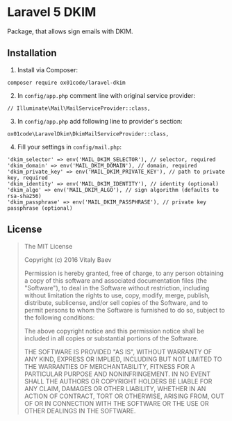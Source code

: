 # Laravel 5 DKIM
Package, that allows sign emails with DKIM.

## Installation
1. Install via Composer:
```
composer require ox01code/laravel-dkim
```

2. In `config/app.php` comment line with original service provider:
```
// Illuminate\Mail\MailServiceProvider::class,
```

3. In `config/app.php` add following line to provider's section:
```
ox01code\LaravelDkim\DkimMailServiceProvider::class,
```

4. Fill your settings in `config/mail.php`:
```
'dkim_selector' => env('MAIL_DKIM_SELECTOR'), // selector, required
'dkim_domain' => env('MAIL_DKIM_DOMAIN'), // domain, required
'dkim_private_key' => env('MAIL_DKIM_PRIVATE_KEY'), // path to private key, required
'dkim_identity' => env('MAIL_DKIM_IDENTITY'), // identity (optional)
'dkim_algo' => env('MAIL_DKIM_ALGO'), // sign algorithm (defaults to rsa-sha256)
'dkim_passphrase' => env('MAIL_DKIM_PASSPHRASE'), // private key passphrase (optional)
```

## License

> The MIT License
>  
>  Copyright (c) 2016 Vitaly Baev
>  
>  Permission is hereby granted, free of charge, to any person obtaining a copy
>  of this software and associated documentation files (the "Software"), to deal
>  in the Software without restriction, including without limitation the rights
>  to use, copy, modify, merge, publish, distribute, sublicense, and/or sell
>  copies of the Software, and to permit persons to whom the Software is
>  furnished to do so, subject to the following conditions:
>  
>  The above copyright notice and this permission notice shall be included in
>  all copies or substantial portions of the Software.
>  
>  THE SOFTWARE IS PROVIDED "AS IS", WITHOUT WARRANTY OF ANY KIND, EXPRESS OR
>  IMPLIED, INCLUDING BUT NOT LIMITED TO THE WARRANTIES OF MERCHANTABILITY,
>  FITNESS FOR A PARTICULAR PURPOSE AND NONINFRINGEMENT. IN NO EVENT SHALL THE
>  AUTHORS OR COPYRIGHT HOLDERS BE LIABLE FOR ANY CLAIM, DAMAGES OR OTHER
>  LIABILITY, WHETHER IN AN ACTION OF CONTRACT, TORT OR OTHERWISE, ARISING FROM,
>  OUT OF OR IN CONNECTION WITH THE SOFTWARE OR THE USE OR OTHER DEALINGS IN
>  THE SOFTWARE.
